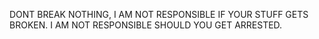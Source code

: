 DONT BREAK NOTHING, I AM NOT RESPONSIBLE IF YOUR STUFF GETS BROKEN.
I AM NOT RESPONSIBLE SHOULD YOU GET ARRESTED. 